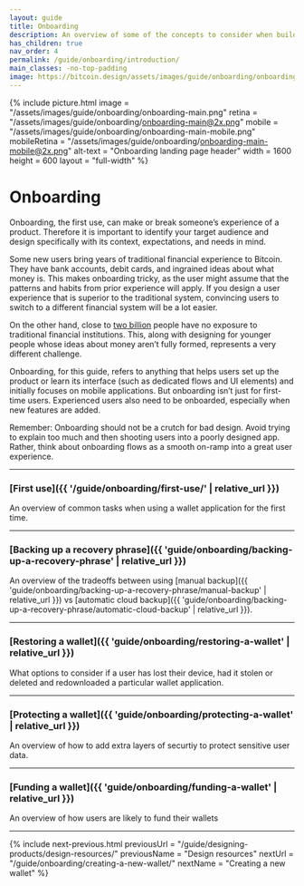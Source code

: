 ```yaml
---
layout: guide
title: Onboarding
description: An overview of some of the concepts to consider when building onboarding experiences.
has_children: true
nav_order: 4
permalink: /guide/onboarding/introduction/
main_classes: -no-top-padding
image: https://bitcoin.design/assets/images/guide/onboarding/onboarding-preview.png
---
```


<!--

Editor's notes

A brief introduction and summary of all pages in this section. The idea is that readers
scan this page to get an overview of the section and then decide which topics to dive into.

-->

{% include picture.html
   image = "/assets/images/guide/onboarding/onboarding-main.png"
   retina = "/assets/images/guide/onboarding/onboarding-main@2x.png"
   mobile = "/assets/images/guide/onboarding/onboarding-main-mobile.png"
   mobileRetina = "/assets/images/guide/onboarding/onboarding-main-mobile@2x.png"
   alt-text = "Onboarding landing page header"
   width = 1600
   height = 600
   layout = "full-width"
%}

# Onboarding

Onboarding, the first use, can make or break someone’s experience of a product. Therefore it is important to identify your target audience and design specifically with its context, expectations, and needs in mind.

Some new users bring years of traditional financial experience to Bitcoin. They have bank accounts, debit cards, and ingrained ideas about what money is. This makes onboarding tricky, as the user might assume that the patterns and habits from prior experience will apply. If you design a user experience that is superior to the traditional system, convincing users to switch to a different financial system will be a lot easier.

On the other hand, close to [two billion](https://globalfindex.worldbank.org/sites/globalfindex/files/chapters/2017%20Findex%20full%20report_chapter2.pdf) people have no exposure to traditional financial institutions. This, along with designing for younger people whose ideas about money aren’t fully formed, represents a very different challenge.

Onboarding, for this guide, refers to anything that helps users set up the product or learn its interface (such as dedicated flows and UI elements) and initially focuses on mobile applications. But onboarding isn’t just for first-time users. Experienced users also need to be onboarded, especially when new features are added.

Remember: Onboarding should not be a crutch for bad design. Avoid trying to explain too much and then shooting users into a poorly designed app. Rather, think about onboarding flows as a smooth on-ramp into a great user experience.

---

### [First use]({{ '/guide/onboarding/first-use/' | relative_url }})

An overview of common tasks when using a wallet application for the first time.

---

### [Backing up a recovery phrase]({{ 'guide/onboarding/backing-up-a-recovery-phrase' | relative_url }})

An overview of the tradeoffs between using [manual backup]({{ 'guide/onboarding/backing-up-a-recovery-phrase/manual-backup' | relative_url }}) vs [automatic cloud backup]({{ 'guide/onboarding/backing-up-a-recovery-phrase/automatic-cloud-backup' | relative_url }}).

---

### [Restoring a wallet]({{ 'guide/onboarding/restoring-a-wallet' | relative_url }})

What options to consider if a user has lost their device, had it stolen or deleted and redownloaded a particular wallet application.

---

### [Protecting a wallet]({{ 'guide/onboarding/protecting-a-wallet' | relative_url }})

An overview of how to add extra layers of securtiy to protect sensitive user data.

---

### [Funding a wallet]({{ 'guide/onboarding/funding-a-wallet' | relative_url }})

An overview of how users are likely to fund their wallets

---

{% include next-previous.html
   previousUrl = "/guide/designing-products/design-resources/"
   previousName = "Design resources"
   nextUrl = "/guide/onboarding/creating-a-new-wallet/"
   nextName = "Creating a new wallet"
%}

